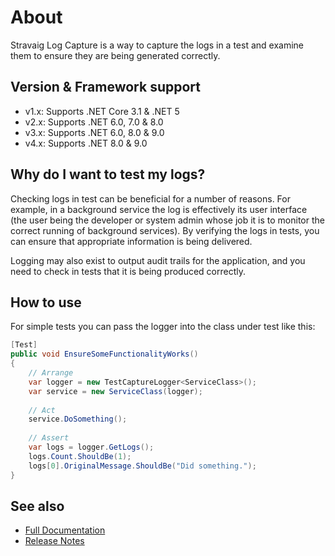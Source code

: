 # About

Stravaig Log Capture is a way to capture the logs in a test and examine them to ensure they are being generated correctly.

## Version & Framework support

* v1.x: Supports .NET Core 3.1 & .NET 5
* v2.x: Supports .NET 6.0, 7.0 & 8.0
* v3.x: Supports .NET 6.0, 8.0 & 9.0
* v4.x: Supports .NET 8.0 & 9.0

## Why do I want to test my logs?

Checking logs in test can be beneficial for a number of reasons.
For example, in a background service the log is effectively its user
interface (the user being the developer or system admin whose job it
is to monitor the correct running of background services). By verifying
the logs in tests, you can ensure that appropriate information is being
delivered.

Logging may also exist to output audit trails for the application, and you
need to check in tests that it is being produced correctly.

## How to use

For simple tests you can pass the logger into the class under test like this:

```csharp
[Test]
public void EnsureSomeFunctionalityWorks()
{
    // Arrange
    var logger = new TestCaptureLogger<ServiceClass>();
    var service = new ServiceClass(logger);
    
    // Act
    service.DoSomething();
    
    // Assert
    var logs = logger.GetLogs();
    logs.Count.ShouldBe(1);
    logs[0].OriginalMessage.ShouldBe("Did something.");
}
```

## See also

* [Full Documentation](https://stravaig-projects.github.io/Stravaig.Extensions.Logging.Diagnostics/)
* [Release Notes](https://github.com/Stravaig-Projects/Stravaig.Extensions.Logging.Diagnostics/releases)
